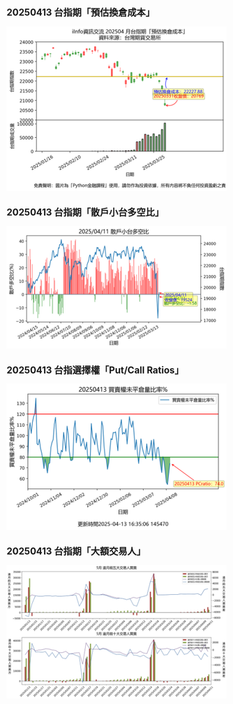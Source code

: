## 20250413 台指期「預估換倉成本」
![](images/txfcost.png)

## 20250413 台指期「散戶小台多空比」
![](images/bbiri.png)

## 20250413 台指選擇權「Put/Call Ratios」
![](images/pcratio.png)

## 20250413 台指期「大額交易人」
![](images/blocktrade.png)


